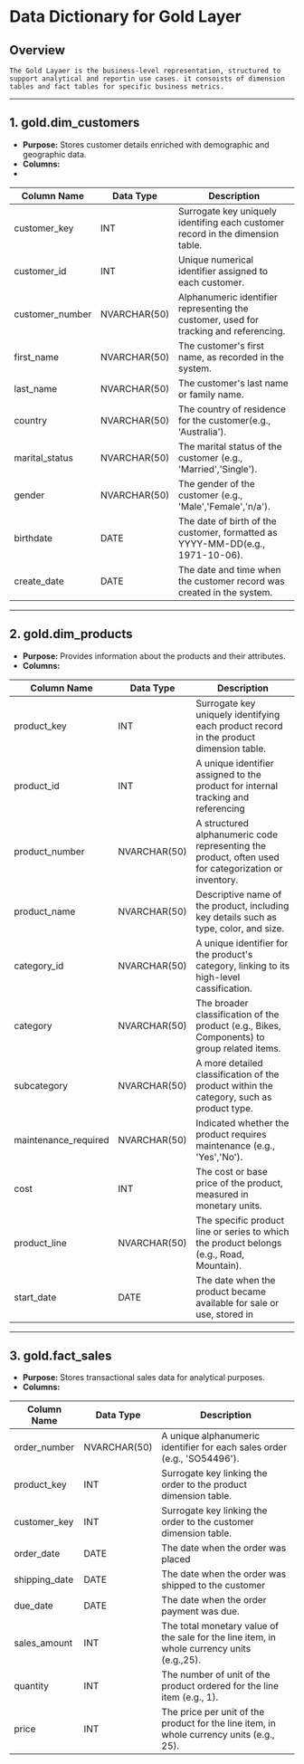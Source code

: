  # Data Dictionary for Gold Layer

  ## Overview

    The Gold Layaer is the business-level representation, structured to support analytical and reportin use cases. it consoists of dimension 
    tables and fact tables for specific business metrics.
---
## 1. gold.dim_customers

- **Purpose:** Stores customer details enriched with demographic and geographic data.
- **Columns:**
- 
|Column Name  | Data Type | Description |
|-------------|-----------|-------------|
|customer_key |  INT       | Surrogate key uniquely identifing each customer record in the dimension table.|
|customer_id  |  INT       | Unique numerical identifier assigned to each customer.|
|customer_number| NVARCHAR(50) | Alphanumeric identifier representing the customer, used for tracking and referencing.|
|first_name   | NVARCHAR(50) | The customer's first name, as recorded in the system.|
|last_name    | NVARCHAR(50) | The customer's last name or family name.|
|country      | NVARCHAR(50) | The country of residence for the customer(e.g., 'Australia').|
|marital_status | NVARCHAR(50) | The marital status of the customer (e.g., 'Married','Single'). |
|gender        | NVARCHAR(50)  | The gender of the customer (e.g., 'Male','Female','n/a').|
|birthdate     | DATE  | The date of birth of the customer, formatted as YYYY-MM-DD(e.g., 1971-10-06).
|create_date   | DATE  | The date and time when the customer record was created in the system.|

---
## 2. gold.dim_products

- **Purpose:** Provides information about the products and their attributes.
- **Columns:**
  
|Column Name  | Data Type | Description |
|-------------|-----------|-------------|
|product_key  | INT       | Surrogate key uniquely identifying each product record in the product dimension table.|
|product_id   | INT       | A unique identifier assigned to the product for internal tracking and referencing     |
|product_number| NVARCHAR(50) | A structured alphanumeric code representing the product, often used for categorization or inventory.|
|product_name | NVARCHAR(50) | Descriptive name of the product, including key details such as type, color, and size. |
|category_id  | NVARCHAR(50) | A unique identifier for the product's category, linking to its high-level cassification. |
|category     | NVARCHAR(50) | The broader classification of the product (e.g., Bikes, Components) to group related items. |
|subcategory  | NVARCHAR(50) | A more detailed classification of the product within the category, such as product type. |
|maintenance_required| NVARCHAR(50) | Indicated whether the product requires maintenance (e.g., 'Yes','No'). |
|cost    | INT   | The cost or base price of the product, measured in monetary units. |
|product_line | NVARCHAR(50) | The specific product line or series to which the product belongs (e.g., Road, Mountain).
|start_date | DATE  | The date when the product became available for sale or use, stored in |      

---
## 3. gold.fact_sales

- **Purpose:** Stores transactional sales data for analytical purposes.
- **Columns:**
  
|Column Name  | Data Type | Description |
|-------------|-----------|-------------|
|order_number | NVARCHAR(50) | A unique alphanumeric identifier for each sales order (e.g., 'SO54496').|
|product_key  | INT      | Surrogate key linking the order to the product dimension table. |
|customer_key | INT      | Surrogate key linking the order to the customer dimension table. |
|order_date   | DATE     | The date when the order was placed |
|shipping_date | DATE    | The date when the order was shipped to the customer |
|due_date     | DATE     | The date when the order payment was due. |
|sales_amount | INT      | The total monetary value of the sale for the line item, in whole currency units (e.g.,25).|
|quantity     | INT      | The number of unit of the product ordered for the line item (e.g., 1). |
|price        | INT      | The price per unit of the product for the line item, in whole currency units (e.g., 25).|
